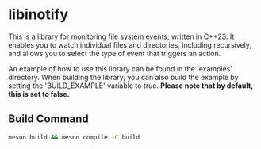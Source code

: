 # libinotify
This is a library for monitoring file system events, written in C++23. It enables you to watch individual files and directories, including recursively, and allows you to select the type of event that triggers an action.

An example of how to use this library can be found in the 'examples' directory. When building the library, you can also build the example by setting the 'BUILD_EXAMPLE' variable to true. **Please note that by default, this is set to false.**

## Build Command
```bash
meson build && meson compile -C build
```
